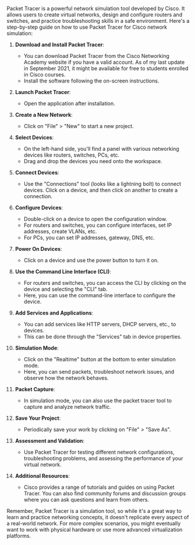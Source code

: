 Packet Tracer is a powerful network simulation tool developed by Cisco. It allows users to create virtual networks, design and configure routers and switches, and practice troubleshooting skills in a safe environment. Here's a step-by-step guide on how to use Packet Tracer for Cisco network simulation:

1. **Download and Install Packet Tracer**:
   - You can download Packet Tracer from the Cisco Networking Academy website if you have a valid account. As of my last update in September 2021, it might be available for free to students enrolled in Cisco courses.
   - Install the software following the on-screen instructions.

2. **Launch Packet Tracer**:
   - Open the application after installation.

3. **Create a New Network**:
   - Click on "File" > "New" to start a new project.

4. **Select Devices**:
   - On the left-hand side, you'll find a panel with various networking devices like routers, switches, PCs, etc.
   - Drag and drop the devices you need onto the workspace.

5. **Connect Devices**:
   - Use the "Connections" tool (looks like a lightning bolt) to connect devices. Click on a device, and then click on another to create a connection.

6. **Configure Devices**:
   - Double-click on a device to open the configuration window.
   - For routers and switches, you can configure interfaces, set IP addresses, create VLANs, etc.
   - For PCs, you can set IP addresses, gateway, DNS, etc.

7. **Power On Devices**:
   - Click on a device and use the power button to turn it on.

8. **Use the Command Line Interface (CLI)**:
   - For routers and switches, you can access the CLI by clicking on the device and selecting the "CLI" tab.
   - Here, you can use the command-line interface to configure the device.

9. **Add Services and Applications**:
   - You can add services like HTTP servers, DHCP servers, etc., to devices.
   - This can be done through the "Services" tab in device properties.

10. **Simulation Mode**:
    - Click on the "Realtime" button at the bottom to enter simulation mode.
    - Here, you can send packets, troubleshoot network issues, and observe how the network behaves.

11. **Packet Capture**:
    - In simulation mode, you can also use the packet tracer tool to capture and analyze network traffic.

12. **Save Your Project**:
    - Periodically save your work by clicking on "File" > "Save As".

13. **Assessment and Validation**:
    - Use Packet Tracer for testing different network configurations, troubleshooting problems, and assessing the performance of your virtual network.

14. **Additional Resources**:
    - Cisco provides a range of tutorials and guides on using Packet Tracer. You can also find community forums and discussion groups where you can ask questions and learn from others.

Remember, Packet Tracer is a simulation tool, so while it's a great way to learn and practice networking concepts, it doesn't replicate every aspect of a real-world network. For more complex scenarios, you might eventually want to work with physical hardware or use more advanced virtualization platforms.
